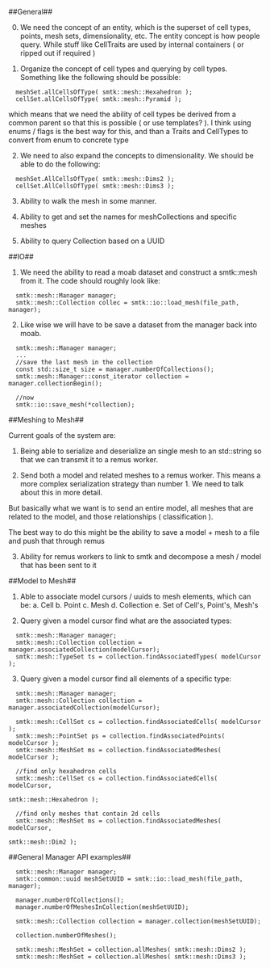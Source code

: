 
##General##

0. We need the concept of an entity, which is the superset of
   cell types, points, mesh sets, dimensionality, etc. The entity concept
   is how people query. While stuff like CellTraits are used by internal
   containers ( or ripped out if required )

1. Organize the concept of cell types and querying by cell types. Something
  like the following should be possible:
```
  meshSet.allCellsOfType( smtk::mesh::Hexahedron );
  cellSet.allCellsOfType( smtk::mesh::Pyramid );
```
which means that we need the ability of cell types be derived from a common
parent so that this is possible ( or use templates? ). I think using enums /
flags is the best way for this, and than a Traits and CellTypes to convert
from enum to concrete type

2. We need to also expand the concepts to dimensionality. We should
be able to do the following:
```
  meshSet.AllCellsOfType( smtk::mesh::Dims2 );
  cellSet.AllCellsOfType( smtk::mesh::Dims3 );
```

3. Ability to walk the mesh in some manner.


4. Ability to get and set the names for meshCollections and specific meshes

5. Ability to query Collection based on a UUID


##IO##

1. We need the ability to read a moab dataset and construct a smtk::mesh
from it. The code should roughly look like:

```
  smtk::mesh::Manager manager;
  smtk::mesh::Collection collec = smtk::io::load_mesh(file_path, manager);

```

2. Like wise we will have to be save a dataset from the manager back
into moab.

```
  smtk::mesh::Manager manager;
  ...
  //save the last mesh in the collection
  const std::size_t size = manager.numberOfCollections();
  smtk::mesh::Manager::const_iterator collection = manager.collectionBegin();

  //now
  smtk::io::save_mesh(*collection);

```


##Meshing to Mesh##

Current goals of the system are:

1. Being able to serialize and deserialize an single mesh to an std::string
  so that we can transmit it to a remus worker.

2. Send both a model and related meshes to a remus worker. This means
  a more complex serialization strategy than number 1. We need to talk about
  this in more detail.

  But basically what we want is to send an entire model, all meshes that
  are related to the model, and those relationships ( classification ).

  The best way to do this might be the ability to save a model + mesh to a
  file and push that through remus

3. Ability for remus workers to link to smtk and decompose a mesh / model
   that has been sent to it

##Model to Mesh##

1. Able to associate model cursors / uuids to mesh elements, which can be:
  a. Cell
  b. Point
  c. Mesh
  d. Collection
  e. Set of Cell's, Point's, Mesh's


2. Query given a model cursor find what are the associated types:

```
  smtk::mesh::Manager manager;
  smtk::mesh::Collection collection = manager.associatedCollection(modelCursor);
  smtk::mesh::TypeSet ts = collection.findAssociatedTypes( modelCursor );
```

3. Query given a model cursor find all elements of a specific type:

```
  smtk::mesh::Manager manager;
  smtk::mesh::Collection collection = manager.associatedCollection(modelCursor);

  smtk::mesh::CellSet cs = collection.findAssociatedCells( modelCursor );
  smtk::mesh::PointSet ps = collection.findAssociatedPoints( modelCursor );
  smtk::mesh::MeshSet ms = collection.findAssociatedMeshes( modelCursor );

  //find only hexahedron cells
  smtk::mesh::CellSet cs = collection.findAssociatedCells( modelCursor,
                                                           smtk::mesh::Hexahedron );

  //find only meshes that contain 2d cells
  smtk::mesh::MeshSet ms = collection.findAssociatedMeshes( modelCursor,
                                                            smtk::mesh::Dim2 );
```

##General Manager API examples##

```
  smtk::mesh::Manager manager;
  smtk::common::uuid meshSetUUID = smtk::io::load_mesh(file_path, manager);

  manager.numberOfCollections();
  manager.numberOfMeshesInCollection(meshSetUUID);

  smtk::mesh::Collection collection = manager.collection(meshSetUUID);

  collection.numberOfMeshes();

  smtk::mesh::MeshSet = collection.allMeshes( smtk::mesh::Dims2 );
  smtk::mesh::MeshSet = collection.allMeshes( smtk::mesh::Dims3 );
```
